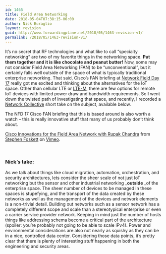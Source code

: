 ```yaml
---
id: 1465
title: Field Area Networking
date: 2018-05-04T07:38:15-06:00
author: Nick Buraglio
layout: revision
guid: http://www.forwardingplane.net/2018/05/1463-revision-v1/
permalink: /2018/05/1463-revision-v1/
---
```

It&#8217;s no secret that RF technologies and what like to call &#8220;specialty networking&#8221; are two of my favorite things in the networking space. **Put them together and it is like chocolate and peanut butter!** Now, some may not consider Field Area Networking (FAN) to be &#8220;unconventional&#8221;, but it certainly falls well outside of the space of what is typically traditional enterprise networking. That said, Cisco&#8217;s FAN briefing at [Network Field Day 17](http://techfieldday.com/event/nfd17/) really got me excited and thinking about the alternatives for the IoT space. Other than cellular LTE or [LTE-M](https://www.link-labs.com/blog/what-is-lte-m), there are few options for remote IoT devices with limited power draw and bandwidth requirements. So I went down the twisted path of investigating that space, and recently, I recorded a [Network Collective](https://thenetworkcollective.com/) short take on the subject, available below.



The NFD 17 Cisco FAN briefing that this is based around is also worth a watch &#8211; this is really innovative stuff that many of us probably don&#8217;t think about.



[Cisco Innovations for the Field Area Network with Rupak Chandra](https://vimeo.com/253197120) from [Stephen Foskett](https://vimeo.com/sfoskett) on [Vimeo](https://vimeo.com).

&nbsp;

### Nick&#8217;s take:

As we talk about things like cloud migration, automation, orchestration, and security architectures, lets consider the sheer scale of not just IoT networking but the sensor and other industrial networking _**outside** _of the enterprise space. The sheer number of devices to be managed in these spaces is stupefying, and the transport of the data created by these networks as well as the management of the devices and network elements is a non-trivial detail. Building out networks such as a sensor network has a completely different scope and scale than a stereotypical enterprise or even a carrier service provider network. Keeping in mind just the number of hosts things like addressing schema become a critical part of the architecture (spoiler: you&#8217;re probably not going to be able to scale IPv4). Power and environmental considerations are also not nearly as squishy as they can be in a nice, controlled data center. Considering those data points, it&#8217;s pretty clear that there is plenty of interesting stuff happening in both the engineering and security areas.

&nbsp;